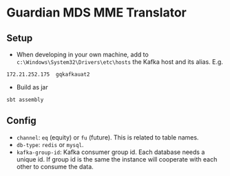 # Guardian MDS MME Translator

## Setup

- When developing in your own machine, add to `c:\Windows\System32\Drivers\etc\hosts` the Kafka host and its alias. E.g.
```
172.21.252.175	gqkafkauat2
```
- Build as jar
```
sbt assembly
```

## Config
- `channel`: `eq` (equity) or `fu` (future). This is related to table names.
- `db-type`: `redis` or `mysql`.
- `kafka-group-id`: Kafka consumer group id. Each database needs a unique id. 
If group id is the same the instance will cooperate with each other to consume the data.  